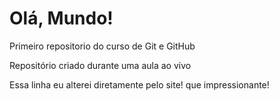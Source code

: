 # Olá, Mundo!
 Primeiro repositorio do curso de Git e GitHub

Repositório criado durante uma aula ao vivo

Essa linha eu alterei diretamente pelo site! que impressionante!
